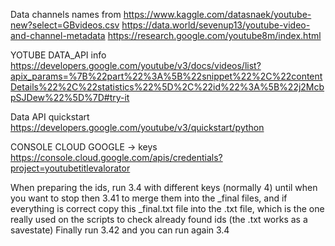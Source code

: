 Data channels names from
https://www.kaggle.com/datasnaek/youtube-new?select=GBvideos.csv
https://data.world/sevenup13/youtube-video-and-channel-metadata
https://research.google.com/youtube8m/index.html

YOTUBE DATA_API info
https://developers.google.com/youtube/v3/docs/videos/list?apix_params=%7B%22part%22%3A%5B%22snippet%22%2C%22contentDetails%22%2C%22statistics%22%5D%2C%22id%22%3A%5B%22j2McbpSJDew%22%5D%7D#try-it

Data API quickstart
https://developers.google.com/youtube/v3/quickstart/python

CONSOLE CLOUD GOOGLE -> keys
https://console.cloud.google.com/apis/credentials?project=youtubetitlevalorator

When preparing the ids, run 3.4 with different keys (normally 4) until when you want to stop
then 3.41 to merge them into the _final files, and if everything is correct
copy this _final.txt file into the .txt file, which is the one really used on
the scripts to check already found ids (the .txt works as a savestate)
Finally run 3.42 and you can run again 3.4
